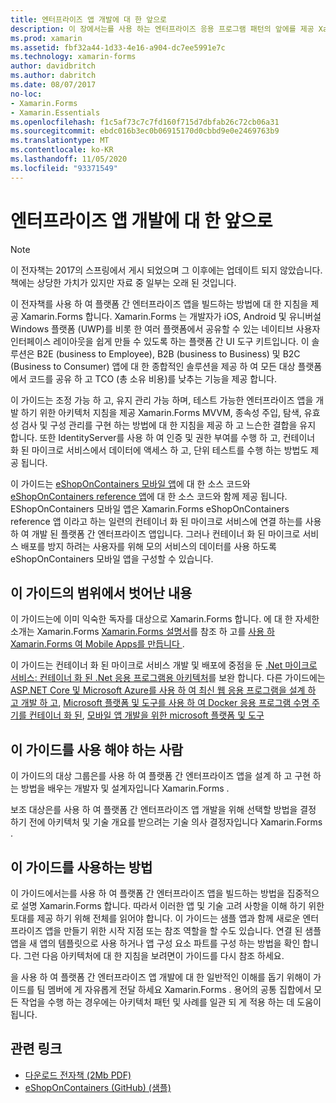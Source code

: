 ```yaml
---
title: 엔터프라이즈 앱 개발에 대 한 앞으로
description: 이 장에서는를 사용 하는 엔터프라이즈 응용 프로그램 패턴의 앞에를 제공 Xamarin.Forms 합니다.
ms.prod: xamarin
ms.assetid: fbf32a44-1d33-4e16-a904-dc7ee5991e7c
ms.technology: xamarin-forms
author: davidbritch
ms.author: dabritch
ms.date: 08/07/2017
no-loc:
- Xamarin.Forms
- Xamarin.Essentials
ms.openlocfilehash: f1c5af73c7c7fd160f715d7dbfab26c72cb06a31
ms.sourcegitcommit: ebdc016b3ec0b06915170d0cbbd9e0e2469763b9
ms.translationtype: MT
ms.contentlocale: ko-KR
ms.lasthandoff: 11/05/2020
ms.locfileid: "93371549"
---
```

# <a name="preface-to-enterprise-app-development"></a>엔터프라이즈 앱 개발에 대 한 앞으로

> [!NOTE]
> 이 전자책는 2017의 스프링에서 게시 되었으며 그 이후에는 업데이트 되지 않았습니다. 책에는 상당한 가치가 있지만 자료 중 일부는 오래 된 것입니다.

이 전자책를 사용 하 여 플랫폼 간 엔터프라이즈 앱을 빌드하는 방법에 대 한 지침을 제공 Xamarin.Forms 합니다. Xamarin.Forms 는 개발자가 iOS, Android 및 유니버설 Windows 플랫폼 (UWP)를 비롯 한 여러 플랫폼에서 공유할 수 있는 네이티브 사용자 인터페이스 레이아웃을 쉽게 만들 수 있도록 하는 플랫폼 간 UI 도구 키트입니다. 이 솔루션은 B2E (business to Employee), B2B (business to Business) 및 B2C (Business to Consumer) 앱에 대 한 종합적인 솔루션을 제공 하 여 모든 대상 플랫폼에서 코드를 공유 하 고 TCO (총 소유 비용)를 낮추는 기능을 제공 합니다.

이 가이드는 조정 가능 하 고, 유지 관리 가능 하며, 테스트 가능한 엔터프라이즈 앱을 개발 하기 위한 아키텍처 지침을 제공 Xamarin.Forms MVVM, 종속성 주입, 탐색, 유효성 검사 및 구성 관리를 구현 하는 방법에 대 한 지침을 제공 하 고 느슨한 결합을 유지 합니다. 또한 IdentityServer를 사용 하 여 인증 및 권한 부여를 수행 하 고, 컨테이너 화 된 마이크로 서비스에서 데이터에 액세스 하 고, 단위 테스트를 수행 하는 방법도 제공 됩니다.

이 가이드는 [eShopOnContainers 모바일 앱](https://github.com/dotnet-architecture/eShopOnContainers/tree/master/src/Mobile)에 대 한 소스 코드와 [eShopOnContainers reference 앱](https://github.com/dotnet-architecture/eShopOnContainers)에 대 한 소스 코드와 함께 제공 됩니다. EShopOnContainers 모바일 앱은 Xamarin.Forms eShopOnContainers reference 앱 이라고 하는 일련의 컨테이너 화 된 마이크로 서비스에 연결 하는를 사용 하 여 개발 된 플랫폼 간 엔터프라이즈 앱입니다. 그러나 컨테이너 화 된 마이크로 서비스 배포를 방지 하려는 사용자를 위해 모의 서비스의 데이터를 사용 하도록 eShopOnContainers 모바일 앱을 구성할 수 있습니다.

## <a name="whats-left-out-of-this-guides-scope"></a>이 가이드의 범위에서 벗어난 내용

이 가이드는에 이미 익숙한 독자를 대상으로 Xamarin.Forms 합니다. 에 대 한 자세한 소개는 Xamarin.Forms [ Xamarin.Forms 설명서](~/xamarin-forms/index.yml)를 참조 하 고를 [사용 하 Xamarin.Forms 여 Mobile Apps를 만듭니다 ](https://aka.ms/xamformsebook).

이 가이드는 컨테이너 화 된 마이크로 서비스 개발 및 배포에 중점을 둔 [.Net 마이크로 서비스: 컨테이너 화 된 .Net 응용 프로그램용 아키텍처](https://aka.ms/microservicesebook)를 보완 합니다. 다른 가이드에는 [ASP.NET Core 및 Microsoft Azure를 사용 하 여 최신 웹 응용 프로그램을 설계 하 고 개발 하 고](https://aka.ms/WebAppEbook), [Microsoft 플랫폼 및 도구를 사용 하 여 Docker 응용 프로그램 수명 주기를 컨테이너 화 된](https://aka.ms/dockerlifecycleebook), [모바일 앱 개발을 위한 microsoft 플랫폼 및 도구](https://aka.ms/MobAppDev/StndPDF)

## <a name="who-should-use-this-guide"></a>이 가이드를 사용 해야 하는 사람

이 가이드의 대상 그룹은를 사용 하 여 플랫폼 간 엔터프라이즈 앱을 설계 하 고 구현 하는 방법을 배우는 개발자 및 설계자입니다 Xamarin.Forms .

보조 대상은를 사용 하 여 플랫폼 간 엔터프라이즈 앱 개발을 위해 선택할 방법을 결정 하기 전에 아키텍처 및 기술 개요를 받으려는 기술 의사 결정자입니다 Xamarin.Forms .

## <a name="how-to-use-this-guide"></a>이 가이드를 사용하는 방법

이 가이드에서는를 사용 하 여 플랫폼 간 엔터프라이즈 앱을 빌드하는 방법을 집중적으로 설명 Xamarin.Forms 합니다. 따라서 이러한 앱 및 기술 고려 사항을 이해 하기 위한 토대를 제공 하기 위해 전체를 읽어야 합니다. 이 가이드는 샘플 앱과 함께 새로운 엔터프라이즈 앱을 만들기 위한 시작 지점 또는 참조 역할을 할 수도 있습니다. 연결 된 샘플 앱을 새 앱의 템플릿으로 사용 하거나 앱 구성 요소 파트를 구성 하는 방법을 확인 합니다. 그런 다음 아키텍처에 대 한 지침을 보려면이 가이드를 다시 참조 하세요.

을 사용 하 여 플랫폼 간 엔터프라이즈 앱 개발에 대 한 일반적인 이해를 돕기 위해이 가이드를 팀 멤버에 게 자유롭게 전달 하세요 Xamarin.Forms . 용어의 공통 집합에서 모든 작업을 수행 하는 경우에는 아키텍처 패턴 및 사례를 일관 되 게 적용 하는 데 도움이 됩니다.

## <a name="related-links"></a>관련 링크

- [다운로드 전자책 (2Mb PDF)](https://aka.ms/xamarinpatternsebook)
- [eShopOnContainers (GitHub) (샘플)](https://github.com/dotnet-architecture/eShopOnContainers)
